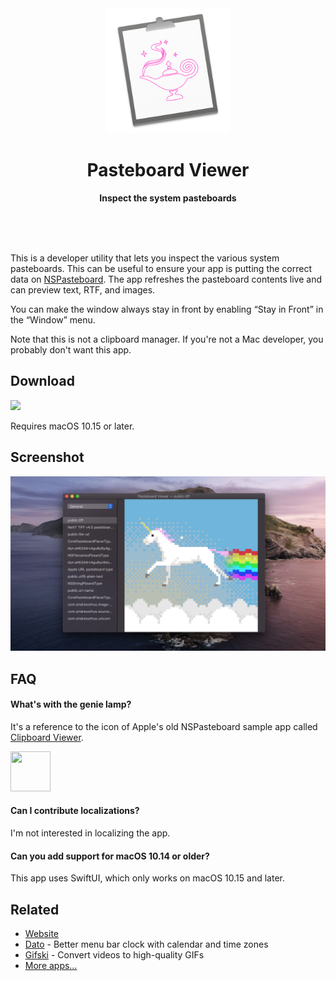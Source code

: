 <div align="center">
	<a href="https://sindresorhus.com/pasteboard-viewer">
		<img src="Stuff/AppIcon-readme.png" width="200" height="200">
	</a>
	<h1>Pasteboard Viewer</h1>
	<p>
		<b>Inspect the system pasteboards</b>
	</p>
	<br>
	<br>
	<br>
</div>

This is a developer utility that lets you inspect the various system pasteboards. This can be useful to ensure your app is putting the correct data on [NSPasteboard](https://developer.apple.com/documentation/appkit/nspasteboard). The app refreshes the pasteboard contents live and can preview text, RTF, and images.

You can make the window always stay in front by enabling “Stay in Front” in the “Window” menu.

Note that this is not a clipboard manager. If you're not a Mac developer, you probably don't want this app.

## Download

[![](https://linkmaker.itunes.apple.com/assets/shared/badges/en-us/macappstore-lrg.svg)](https://apps.apple.com/app/id1499215709?mt=12)

Requires macOS 10.15 or later.

## Screenshot

<img src="Stuff/screenshot1.jpg" width="1163">

## FAQ

#### What's with the genie lamp?

It's a reference to the icon of Apple's old NSPasteboard sample app called [Clipboard Viewer](https://developer.apple.com/library/archive/samplecode/ClipboardViewer/Introduction/Intro.html).

<img src="https://user-images.githubusercontent.com/170270/74718709-5a658a80-5265-11ea-8c93-02a12f72f8d1.png" width="64" height="64">

#### Can I contribute localizations?

I'm not interested in localizing the app.

#### Can you add support for macOS 10.14 or older?

This app uses SwiftUI, which only works on macOS 10.15 and later.

## Related

- [Website](https://sindresorhus.com/pasteboard-viewer)
- [Dato](https://sindresorhus.com/dato) - Better menu bar clock with calendar and time zones
- [Gifski](https://github.com/sindresorhus/Gifski) - Convert videos to high-quality GIFs
- [More apps…](https://sindresorhus.com/apps)
